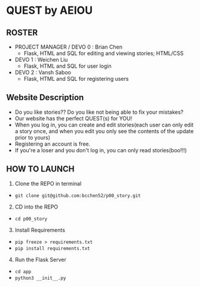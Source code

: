 # QUEST by AEIOU

## ROSTER
* PROJECT MANAGER / DEVO 0 : Brian Chen
    - Flask, HTML and SQL for editing and viewing stories; HTML/CSS
* DEVO 1 : Weichen Liu
    - Flask, HTML and SQL for user login
* DEVO 2 : Vansh Saboo
    -  Flask, HTML and SQL for registering users


## Website Description
* Do you like stories?? Do you like not being able to fix your mistakes?
* Our website has the perfect QUEST(s) for YOU! 
* When you log in, you can create and edit stories(each user can only edit a story once, and when you edit you only see the contents of the update prior to yours)
* Registering an account is free. 
* If you're a loser and you don't log in, you can only read stories(boo!!!)


## HOW TO LAUNCH
1. Clone the REPO in terminal
* ```git clone git@github.com:bcchen52/p00_story.git```
2. CD into the REPO
* ```cd p00_story```
3. Install Requirements
* ```pip freeze > requirements.txt```
* ```pip install requirements.txt```
4. Run the Flask Server
* ```cd app```
* ```python3 __init__.py```
